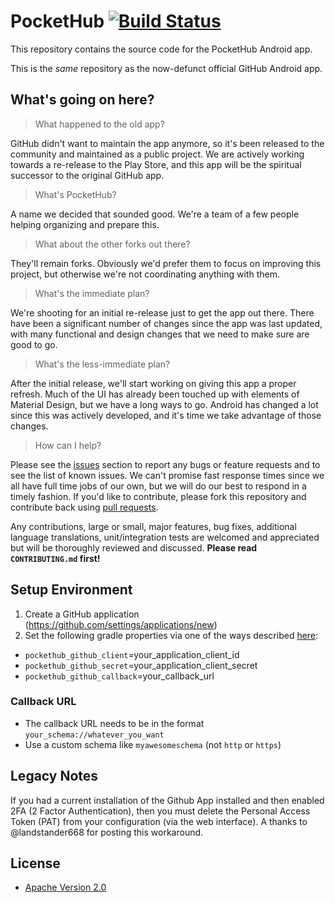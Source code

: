 # PocketHub [![Build Status](https://travis-ci.org/pockethub/PocketHub.svg?branch=master)](https://travis-ci.org/pockethub/PocketHub)

This repository contains the source code for the PocketHub Android app.

This is the *same* repository as the now-defunct official GitHub Android app.

## What's going on here?

> What happened to the old app?

GitHub didn't want to maintain the app anymore, so it's been released to the community and maintained as a public project.
We are actively working towards a re-release to the Play Store, and this app will be the spiritual successor to the original GitHub app.

> What's PocketHub?

A name we decided that sounded good. We're a team of a few people helping organizing and prepare this. 

> What about the other forks out there?

They'll remain forks. Obviously we'd prefer them to focus on improving this project, but otherwise we're not coordinating anything with them.

> What's the immediate plan?

We're shooting for an initial re-release just to get the app out there. There have been a significant number of changes since the app was last updated, with many functional and design changes that we need to make sure are good to go.

> What's the less-immediate plan?

After the initial release, we'll start working on giving this app a proper refresh. Much of the UI has already been touched up with elements of Material Design, but we have a long ways to go. Android has changed a lot since this was actively developed, and it's time we take advantage of those changes.

> How can I help?

Please see the [issues](https://github.com/pockethub/PocketHub/issues) section to report any bugs or feature requests and to see the list of known issues. We can't promise fast response times since we all have full time jobs of our own, but we will do our best to respond in a timely fashion.  If you'd like to contribute, please fork this repository and contribute back using [pull requests](https://github.com/pockethub/PocketHub/pulls).

Any contributions, large or small, major features, bug fixes, additional language translations, unit/integration tests are welcomed and appreciated but will be thoroughly reviewed and discussed. **Please read `CONTRIBUTING.md` first!**

## Setup Environment

1. Create a GitHub application (https://github.com/settings/applications/new)
2. Set the following gradle properties via one of the ways described [here](https://docs.gradle.org/current/userguide/build_environment.html#sec:gradle_properties_and_system_properties):
  - `pockethub_github_client`=your_application_client_id
  - `pockethub_github_secret`=your_application_client_secret
  - `pockethub_github_callback`=your_callback_url

### Callback URL
- The callback URL needs to be in the format `your_schema://whatever_you_want`
- Use a custom schema like `myawesomeschema` (not `http` or `https`)

## Legacy Notes

If you had a current installation of the Github App installed and then enabled 2FA (2 Factor Authentication), then you must delete the Personal Access Token (PAT) from your configuration (via the web interface). A thanks to @landstander668 for posting this workaround.

## License

* [Apache Version 2.0](http://www.apache.org/licenses/LICENSE-2.0.html)
